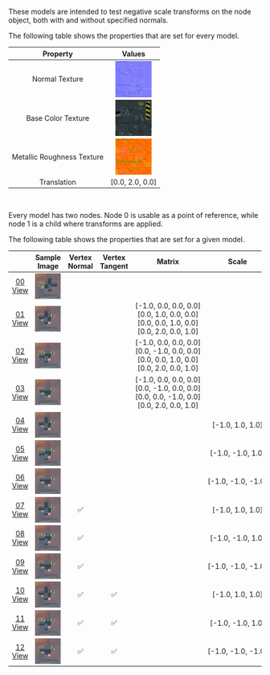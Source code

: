 These models are intended to test negative scale transforms on the node object, both with and without specified normals.  

The following table shows the properties that are set for every model.  

| Property | **Values** |
| :---: | :---: |
| Normal Texture | [<img src="Figures/Thumbnails/Normal_Nodes.png" align="middle">](Textures/Normal_Nodes.png) |
| Base Color Texture | [<img src="Figures/Thumbnails/BaseColor_Nodes.png" align="middle">](Textures/BaseColor_Nodes.png) |
| Metallic Roughness Texture | [<img src="Figures/Thumbnails/MetallicRoughness_Nodes.png" align="middle">](Textures/MetallicRoughness_Nodes.png) |
| Translation | [0.0,&nbsp;2.0,&nbsp;0.0] |


<br>

Every model has two nodes. Node 0 is usable as a point of reference, while node 1 is a child where transforms are applied.  

The following table shows the properties that are set for a given model.  

|   | Sample Image | Vertex Normal | Vertex Tangent | Matrix | Scale |
| :---: | :---: | :---: | :---: | :---: | :---: |
| [00](Node_NegativeScale_00.gltf)<br>[View](https://bghgary.github.io/glTF-Assets-Viewer/?folder=15&model=0) | [<img src="Figures/Thumbnails/Node_NegativeScale_00.png" align="middle">](Figures/SampleImages/Node_NegativeScale_00.png) |   |   |   |   |
| [01](Node_NegativeScale_01.gltf)<br>[View](https://bghgary.github.io/glTF-Assets-Viewer/?folder=15&model=1) | [<img src="Figures/Thumbnails/Node_NegativeScale_01.png" align="middle">](Figures/SampleImages/Node_NegativeScale_01.png) |   |   | [-1.0,&nbsp;0.0,&nbsp;0.0,&nbsp;0.0]<br>[0.0,&nbsp;1.0,&nbsp;0.0,&nbsp;0.0]<br>[0.0,&nbsp;0.0,&nbsp;1.0,&nbsp;0.0]<br>[0.0,&nbsp;2.0,&nbsp;0.0,&nbsp;1.0]<br> |   |
| [02](Node_NegativeScale_02.gltf)<br>[View](https://bghgary.github.io/glTF-Assets-Viewer/?folder=15&model=2) | [<img src="Figures/Thumbnails/Node_NegativeScale_02.png" align="middle">](Figures/SampleImages/Node_NegativeScale_02.png) |   |   | [-1.0,&nbsp;0.0,&nbsp;0.0,&nbsp;0.0]<br>[0.0,&nbsp;-1.0,&nbsp;0.0,&nbsp;0.0]<br>[0.0,&nbsp;0.0,&nbsp;1.0,&nbsp;0.0]<br>[0.0,&nbsp;2.0,&nbsp;0.0,&nbsp;1.0]<br> |   |
| [03](Node_NegativeScale_03.gltf)<br>[View](https://bghgary.github.io/glTF-Assets-Viewer/?folder=15&model=3) | [<img src="Figures/Thumbnails/Node_NegativeScale_03.png" align="middle">](Figures/SampleImages/Node_NegativeScale_03.png) |   |   | [-1.0,&nbsp;0.0,&nbsp;0.0,&nbsp;0.0]<br>[0.0,&nbsp;-1.0,&nbsp;0.0,&nbsp;0.0]<br>[0.0,&nbsp;0.0,&nbsp;-1.0,&nbsp;0.0]<br>[0.0,&nbsp;2.0,&nbsp;0.0,&nbsp;1.0]<br> |   |
| [04](Node_NegativeScale_04.gltf)<br>[View](https://bghgary.github.io/glTF-Assets-Viewer/?folder=15&model=4) | [<img src="Figures/Thumbnails/Node_NegativeScale_04.png" align="middle">](Figures/SampleImages/Node_NegativeScale_04.png) |   |   |   | [-1.0,&nbsp;1.0,&nbsp;1.0] |
| [05](Node_NegativeScale_05.gltf)<br>[View](https://bghgary.github.io/glTF-Assets-Viewer/?folder=15&model=5) | [<img src="Figures/Thumbnails/Node_NegativeScale_05.png" align="middle">](Figures/SampleImages/Node_NegativeScale_05.png) |   |   |   | [-1.0,&nbsp;-1.0,&nbsp;1.0] |
| [06](Node_NegativeScale_06.gltf)<br>[View](https://bghgary.github.io/glTF-Assets-Viewer/?folder=15&model=6) | [<img src="Figures/Thumbnails/Node_NegativeScale_06.png" align="middle">](Figures/SampleImages/Node_NegativeScale_06.png) |   |   |   | [-1.0,&nbsp;-1.0,&nbsp;-1.0] |
| [07](Node_NegativeScale_07.gltf)<br>[View](https://bghgary.github.io/glTF-Assets-Viewer/?folder=15&model=7) | [<img src="Figures/Thumbnails/Node_NegativeScale_07.png" align="middle">](Figures/SampleImages/Node_NegativeScale_07.png) | :white_check_mark: |   |   | [-1.0,&nbsp;1.0,&nbsp;1.0] |
| [08](Node_NegativeScale_08.gltf)<br>[View](https://bghgary.github.io/glTF-Assets-Viewer/?folder=15&model=8) | [<img src="Figures/Thumbnails/Node_NegativeScale_08.png" align="middle">](Figures/SampleImages/Node_NegativeScale_08.png) | :white_check_mark: |   |   | [-1.0,&nbsp;-1.0,&nbsp;1.0] |
| [09](Node_NegativeScale_09.gltf)<br>[View](https://bghgary.github.io/glTF-Assets-Viewer/?folder=15&model=9) | [<img src="Figures/Thumbnails/Node_NegativeScale_09.png" align="middle">](Figures/SampleImages/Node_NegativeScale_09.png) | :white_check_mark: |   |   | [-1.0,&nbsp;-1.0,&nbsp;-1.0] |
| [10](Node_NegativeScale_10.gltf)<br>[View](https://bghgary.github.io/glTF-Assets-Viewer/?folder=15&model=10) | [<img src="Figures/Thumbnails/Node_NegativeScale_10.png" align="middle">](Figures/SampleImages/Node_NegativeScale_10.png) | :white_check_mark: | :white_check_mark: |   | [-1.0,&nbsp;1.0,&nbsp;1.0] |
| [11](Node_NegativeScale_11.gltf)<br>[View](https://bghgary.github.io/glTF-Assets-Viewer/?folder=15&model=11) | [<img src="Figures/Thumbnails/Node_NegativeScale_11.png" align="middle">](Figures/SampleImages/Node_NegativeScale_11.png) | :white_check_mark: | :white_check_mark: |   | [-1.0,&nbsp;-1.0,&nbsp;1.0] |
| [12](Node_NegativeScale_12.gltf)<br>[View](https://bghgary.github.io/glTF-Assets-Viewer/?folder=15&model=12) | [<img src="Figures/Thumbnails/Node_NegativeScale_12.png" align="middle">](Figures/SampleImages/Node_NegativeScale_12.png) | :white_check_mark: | :white_check_mark: |   | [-1.0,&nbsp;-1.0,&nbsp;-1.0] |
 
